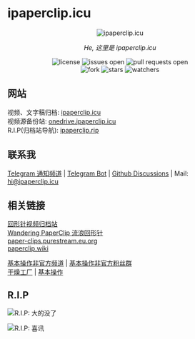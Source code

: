 # ipaperclip.icu

<div align="center">
  <img src="https://cdn.jsdelivr.net/gh/iPaperClipICU/static/favicon/favicon.png" alt="ipaperclip.icu" />
  <p><em>He, 这里是 ipaperclip.icu</em></p>
  <img src="https://img.shields.io/github/license/ipaperclip-icu/ipaperclip.icu?style=flat-square" alt="license" />
  <img src="https://img.shields.io/github/issues/ipaperclip-icu/ipaperclip.icu?style=flat-square" alt="issues open" />
  <img src="https://img.shields.io/github/issues-pr/ipaperclip-icu/ipaperclip.icu?style=flat-square" alt="pull requests open" />
  <br>
  <img src="https://img.shields.io/github/forks/ipaperclip-icu/ipaperclip.icu?style=social" alt="fork" />
  <img src="https://img.shields.io/github/stars/ipaperclip-icu/ipaperclip.icu?style=social" alt="stars" />
  <img src="https://img.shields.io/github/watchers/ipaperclip-icu/ipaperclip.icu?style=social" alt="watchers" />
</div>

## 网站

视频、文字稿归档: [ipaperclip.icu](https://ipaperclip.icu/)  
视频源备份站: [onedrive.ipaperclip.icu](https://onedrive.ipaperclip.icu/)  
R.I.P(归档站导航): [ipaperclip.rip](https://ipaperclip.rip/)

## 联系我

[Telegram 通知频道](https://t.me/iPaperClipICU) | [Telegram Bot](https://t.me/ipaperclipIcu_Bot) | [Github Discussions](https://github.com/ipaperclip-icu/ipaperclip.icu/discussions) | Mail: <a href="mailto:hi@ipaperclip.icu">hi@ipaperclip.icu</a>

## 相关链接

[回形针视频归档站](https://paperclip.eu.org/)  
[Wandering PaperClip 流浪回形针](https://wandering-paperclip.glitch.me/)  
[paper-clips.purestream.eu.org](https://paper-clips.purestream.eu.org/)  
[paperclip.wiki](https://paperclip.wiki/)

[基本操作非官方频道](https://t.me/paperclipfans) | [基本操作非官方粉丝群](https://t.me/paperclipfans)  
[干燥工厂](https://shop362189133.taobao.com/) | [基本操作](https://jibencaozuo.com/)

## R.I.P

![R.I.P: 大的没了](https://cdn.jsdelivr.net/gh/ipaperclip-icu/static/image/RIP/rip1.png)

![R.I.P: 喜讯](https://cdn.jsdelivr.net/gh/ipaperclip-icu/static/image/RIP/rip2.jpg)
